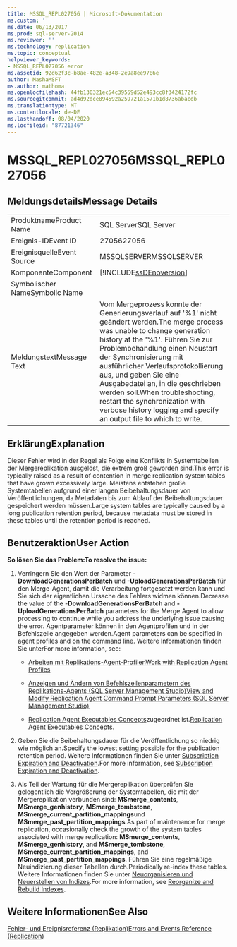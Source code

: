 ```yaml
---
title: MSSQL_REPL027056 | Microsoft-Dokumentation
ms.custom: ''
ms.date: 06/13/2017
ms.prod: sql-server-2014
ms.reviewer: ''
ms.technology: replication
ms.topic: conceptual
helpviewer_keywords:
- MSSQL_REPL027056 error
ms.assetid: 92d62f3c-b8ae-482e-a348-2e9a8ee9786e
author: MashaMSFT
ms.author: mathoma
ms.openlocfilehash: 44fb130321ec54c39559d52e493cc8f3424172fc
ms.sourcegitcommit: ad4d92dce894592a259721a1571b1d8736abacdb
ms.translationtype: MT
ms.contentlocale: de-DE
ms.lasthandoff: 08/04/2020
ms.locfileid: "87721346"
---
```

# <a name="mssql_repl027056"></a><span data-ttu-id="33837-102">MSSQL_REPL027056</span><span class="sxs-lookup"><span data-stu-id="33837-102">MSSQL_REPL027056</span></span>
    
## <a name="message-details"></a><span data-ttu-id="33837-103">Meldungsdetails</span><span class="sxs-lookup"><span data-stu-id="33837-103">Message Details</span></span>  
  
|||  
|-|-|  
|<span data-ttu-id="33837-104">Produktname</span><span class="sxs-lookup"><span data-stu-id="33837-104">Product Name</span></span>|<span data-ttu-id="33837-105">SQL Server</span><span class="sxs-lookup"><span data-stu-id="33837-105">SQL Server</span></span>|  
|<span data-ttu-id="33837-106">Ereignis-ID</span><span class="sxs-lookup"><span data-stu-id="33837-106">Event ID</span></span>|<span data-ttu-id="33837-107">27056</span><span class="sxs-lookup"><span data-stu-id="33837-107">27056</span></span>|  
|<span data-ttu-id="33837-108">Ereignisquelle</span><span class="sxs-lookup"><span data-stu-id="33837-108">Event Source</span></span>|<span data-ttu-id="33837-109">MSSQLSERVER</span><span class="sxs-lookup"><span data-stu-id="33837-109">MSSQLSERVER</span></span>|  
|<span data-ttu-id="33837-110">Komponente</span><span class="sxs-lookup"><span data-stu-id="33837-110">Component</span></span>|[!INCLUDE[ssDEnoversion](../../includes/ssdenoversion-md.md)]|  
|<span data-ttu-id="33837-111">Symbolischer Name</span><span class="sxs-lookup"><span data-stu-id="33837-111">Symbolic Name</span></span>||  
|<span data-ttu-id="33837-112">Meldungstext</span><span class="sxs-lookup"><span data-stu-id="33837-112">Message Text</span></span>|<span data-ttu-id="33837-113">Vom Mergeprozess konnte der Generierungsverlauf auf '%1' nicht geändert werden.</span><span class="sxs-lookup"><span data-stu-id="33837-113">The merge process was unable to change generation history at the '%1'.</span></span> <span data-ttu-id="33837-114">Führen Sie zur Problembehandlung einen Neustart der Synchronisierung mit ausführlicher Verlaufsprotokollierung aus, und geben Sie eine Ausgabedatei an, in die geschrieben werden soll.</span><span class="sxs-lookup"><span data-stu-id="33837-114">When troubleshooting, restart the synchronization with verbose history logging and specify an output file to which to write.</span></span>|  
  
## <a name="explanation"></a><span data-ttu-id="33837-115">Erklärung</span><span class="sxs-lookup"><span data-stu-id="33837-115">Explanation</span></span>  
 <span data-ttu-id="33837-116">Dieser Fehler wird in der Regel als Folge eine Konflikts in Systemtabellen der Mergereplikation ausgelöst, die extrem groß geworden sind.</span><span class="sxs-lookup"><span data-stu-id="33837-116">This error is typically raised as a result of contention in merge replication system tables that have grown excessively large.</span></span> <span data-ttu-id="33837-117">Meistens entstehen große Systemtabellen aufgrund einer langen Beibehaltungsdauer von Veröffentlichungen, da Metadaten bis zum Ablauf der Beibehaltungsdauer gespeichert werden müssen.</span><span class="sxs-lookup"><span data-stu-id="33837-117">Large system tables are typically caused by a long publication retention period, because metadata must be stored in these tables until the retention period is reached.</span></span>  
  
## <a name="user-action"></a><span data-ttu-id="33837-118">Benutzeraktion</span><span class="sxs-lookup"><span data-stu-id="33837-118">User Action</span></span>  
 <span data-ttu-id="33837-119">**So lösen Sie das Problem:**</span><span class="sxs-lookup"><span data-stu-id="33837-119">**To resolve the issue:**</span></span>  
  
1.  <span data-ttu-id="33837-120">Verringern Sie den Wert der Parameter -**DownloadGenerationsPerBatch** und **-UploadGenerationsPerBatch** für den Merge-Agent, damit die Verarbeitung fortgesetzt werden kann und Sie sich der eigentlichen Ursache des Fehlers widmen können.</span><span class="sxs-lookup"><span data-stu-id="33837-120">Decrease the value of the -**DownloadGenerationsPerBatch** and **-UploadGenerationsPerBatch** parameters for the Merge Agent to allow processing to continue while you address the underlying issue causing the error.</span></span> <span data-ttu-id="33837-121">Agentparameter können in den Agentprofilen und in der Befehlszeile angegeben werden.</span><span class="sxs-lookup"><span data-stu-id="33837-121">Agent parameters can be specified in agent profiles and on the command line.</span></span> <span data-ttu-id="33837-122">Weitere Informationen finden Sie unter</span><span class="sxs-lookup"><span data-stu-id="33837-122">For more information, see:</span></span>  
  
    -   [<span data-ttu-id="33837-123">Arbeiten mit Replikations-Agent-Profilen</span><span class="sxs-lookup"><span data-stu-id="33837-123">Work with Replication Agent Profiles</span></span>](agents/replication-agent-profiles.md)  
  
    -   [<span data-ttu-id="33837-124">Anzeigen und Ändern von Befehlszeilenparametern des Replikations-Agents &#40;SQL Server Management Studio&#41;</span><span class="sxs-lookup"><span data-stu-id="33837-124">View and Modify Replication Agent Command Prompt Parameters &#40;SQL Server Management Studio&#41;</span></span>](agents/view-and-modify-replication-agent-command-prompt-parameters.md)  
  
    -   <span data-ttu-id="33837-125">[Replication Agent Executables Concepts](concepts/replication-agent-executables-concepts.md)zugeordnet ist.</span><span class="sxs-lookup"><span data-stu-id="33837-125">[Replication Agent Executables Concepts](concepts/replication-agent-executables-concepts.md).</span></span>  
  
2.  <span data-ttu-id="33837-126">Geben Sie die Beibehaltungsdauer für die Veröffentlichung so niedrig wie möglich an.</span><span class="sxs-lookup"><span data-stu-id="33837-126">Specify the lowest setting possible for the publication retention period.</span></span> <span data-ttu-id="33837-127">Weitere Informationen finden Sie unter [Subscription Expiration and Deactivation](subscription-expiration-and-deactivation.md).</span><span class="sxs-lookup"><span data-stu-id="33837-127">For more information, see [Subscription Expiration and Deactivation](subscription-expiration-and-deactivation.md).</span></span>  
  
3.  <span data-ttu-id="33837-128">Als Teil der Wartung für die Mergereplikation überprüfen Sie gelegentlich die Vergrößerung der Systemtabellen, die mit der Mergereplikation verbunden sind: **MSmerge_contents**, **MSmerge_genhistory**, **MSmerge_tombstone**, **MSmerge_current_partition_mappings**und **MSmerge_past_partition_mappings**.</span><span class="sxs-lookup"><span data-stu-id="33837-128">As part of maintenance for merge replication, occasionally check the growth of the system tables associated with merge replication: **MSmerge_contents**, **MSmerge_genhistory**, and **MSmerge_tombstone**, **MSmerge_current_partition_mappings**, and **MSmerge_past_partition_mappings**.</span></span> <span data-ttu-id="33837-129">Führen Sie eine regelmäßige Neuindizierung dieser Tabellen durch.</span><span class="sxs-lookup"><span data-stu-id="33837-129">Periodically re-index these tables.</span></span> <span data-ttu-id="33837-130">Weitere Informationen finden Sie unter [Neuorganisieren und Neuerstellen von Indizes](../indexes/indexes.md).</span><span class="sxs-lookup"><span data-stu-id="33837-130">For more information, see [Reorganize and Rebuild Indexes](../indexes/indexes.md).</span></span>  
  
## <a name="see-also"></a><span data-ttu-id="33837-131">Weitere Informationen</span><span class="sxs-lookup"><span data-stu-id="33837-131">See Also</span></span>  
 [<span data-ttu-id="33837-132">Fehler- und Ereignisreferenz &#40;Replikation&#41;</span><span class="sxs-lookup"><span data-stu-id="33837-132">Errors and Events Reference &#40;Replication&#41;</span></span>](errors-and-events-reference-replication.md)  
  
  
